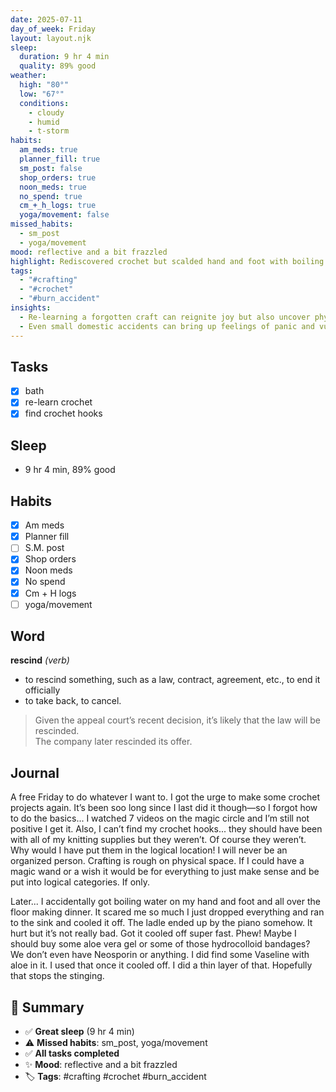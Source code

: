 ```yaml
---
date: 2025-07-11
day_of_week: Friday
layout: layout.njk
sleep:
  duration: 9 hr 4 min
  quality: 89% good
weather:
  high: "80°"
  low: "67°"
  conditions:
    - cloudy
    - humid
    - t-storm
habits:
  am_meds: true
  planner_fill: true
  sm_post: false
  shop_orders: true
  noon_meds: true
  no_spend: true
  cm_+_h_logs: true
  yoga/movement: false
missed_habits:
  - sm_post
  - yoga/movement
mood: reflective and a bit frazzled
highlight: Rediscovered crochet but scalded hand and foot with boiling water.
tags:
  - "#crafting"
  - "#crochet"
  - "#burn_accident"
insights:
  - Re-learning a forgotten craft can reignite joy but also uncover physical and organizational frustrations.
  - Even small domestic accidents can bring up feelings of panic and vulnerability.
---
```


## Tasks
- [x] bath  
- [x] re-learn crochet  
- [x] find crochet hooks  

## Sleep
- 9 hr 4 min, 89% good

## Habits
- [x] Am meds  
- [x] Planner fill  
- [ ] S.M. post  
- [x] Shop orders  
- [x] Noon meds  
- [x] No spend  
- [x] Cm + H logs  
- [ ] yoga/movement  

## Word
**rescind** *(verb)*  
- to rescind something, such as a law, contract, agreement, etc., to end it officially
- to take back, to cancel.  
> Given the appeal court’s recent decision, it’s likely that the law will be rescinded.  
> The company later rescinded its offer.

## Journal
A free Friday to do whatever I want to. I got the urge to make some crochet projects again. It’s been soo long since I last did it though—so I forgot how to do the basics... I watched 7 videos on the magic circle and I’m still not positive I get it. Also, I can’t find my crochet hooks... they should have been with all of my knitting supplies but they weren’t. Of course they weren’t. Why would I have put them in the logical location! I will never be an organized person. Crafting is rough on physical space. If I could have a magic wand or a wish it would be for everything to just make sense and be put into logical categories. If only.

Later... I accidentally got boiling water on my hand and foot and all over the floor making dinner. It scared me so much I just dropped everything and ran to the sink and cooled it off. The ladle ended up by the piano somehow. It hurt but it’s not really bad. Got it cooled off super fast. Phew! Maybe I should buy some aloe vera gel or some of those hydrocolloid bandages? We don’t even have Neosporin or anything. I did find some Vaseline with aloe in it. I used that once it cooled off. I did a thin layer of that. Hopefully that stops the stinging.

## 📌 Summary
- ✅ **Great sleep** (9 hr 4 min)
- ⚠️ **Missed habits**: sm_post, yoga/movement
- ✅ **All tasks completed**
- ✨ **Mood**: reflective and a bit frazzled
- 🏷️ **Tags**: #crafting #crochet #burn_accident